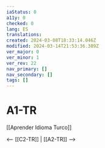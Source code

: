 ```yaml
---
iaStatus: 0
a11y: 0
checked: 0
lang: ES
translations: 
created: 2024-03-08T18:33:14.046Z
modified: 2024-03-14T21:53:36.389Z
ver_major: 0
ver_minor: 1
ver_rev: 22
nav_primary: []
nav_secondary: []
tags: []
---
```

# A1-TR

[[Aprender Idioma Turco]]

<-- [[C2-TR]] | [[A2-TR]] -->